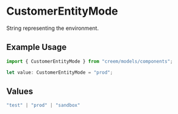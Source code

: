 # CustomerEntityMode

String representing the environment.

## Example Usage

```typescript
import { CustomerEntityMode } from "creem/models/components";

let value: CustomerEntityMode = "prod";
```

## Values

```typescript
"test" | "prod" | "sandbox"
```